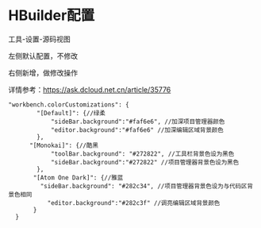 # HBuilder配置

工具-设置-源码视图

左侧默认配置，不修改

右侧新增，做修改操作

详情参考：<https://ask.dcloud.net.cn/article/35776>

```
"workbench.colorCustomizations": {
        "[Default]": {//绿柔
            "sideBar.background":"#faf6e6", //加深项目管理器颜色
            "editor.background":"#faf6e6" //加深编辑区域背景颜色
        },
      "[Monokai]": {//酷黑
            "toolBar.background": "#272822", //工具栏背景色设为黑色
            "sideBar.background":"#272822" //项目管理器背景色设为黑色
        },
       "[Atom One Dark]": {//雅蓝
         "sideBar.background": "#282c34", //项目管理器背景色设为与代码区背景色相同
           "editor.background":"#282c3f" //调亮编辑区域背景颜色
       }
  }
```
